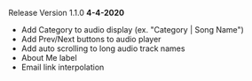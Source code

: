 Release Version 1.1.0
**4-4-2020**
- Add Category to audio display (ex. "Category | Song Name")
- Add Prev/Next buttons to audio player
- Add auto scrolling to long audio track names
- About Me label
- Email link interpolation